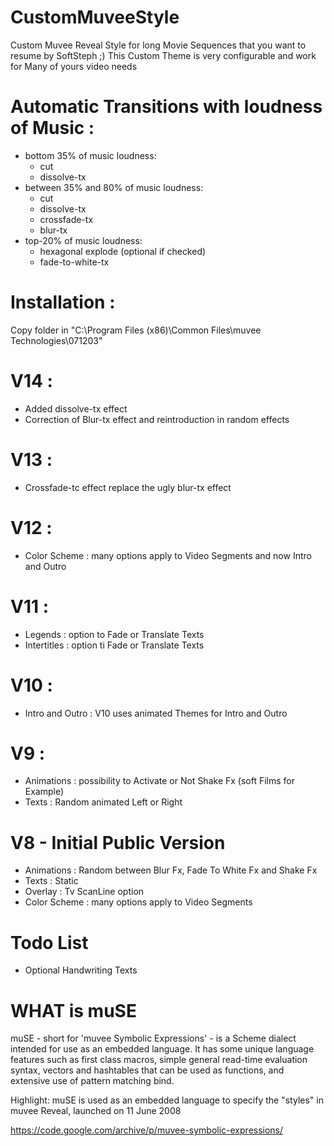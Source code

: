# CustomMuveeStyle
Custom Muvee Reveal Style for long Movie Sequences that you want to resume by SoftSteph ;)
This Custom Theme is very configurable and work for Many of yours video needs


# Automatic Transitions with loudness of Music :
- bottom 35% of music loudness:
   - cut
   - dissolve-tx
- between 35% and 80% of music loudness:
   - cut
   - dissolve-tx
   - crossfade-tx
   - blur-tx
- top-20% of music loudness:
   - hexagonal explode (optional if checked)
   - fade-to-white-tx

# Installation : 
Copy folder in "C:\Program Files (x86)\Common Files\muvee Technologies\071203"

# V14 :
- Added dissolve-tx effect
- Correction of Blur-tx effect and reintroduction in random effects

# V13 :
- Crossfade-tc effect replace the ugly blur-tx effect

# V12 :
- Color Scheme : many options apply to Video Segments and now Intro and Outro

# V11 :
- Legends : option to Fade or Translate Texts
- Intertitles : option ti Fade or Translate Texts

# V10 :
- Intro and Outro : V10 uses animated Themes for Intro and Outro

# V9 :
- Animations : possibility to Activate or Not Shake Fx (soft Films for Example)
- Texts : Random animated Left or Right

# V8 - Initial Public Version
- Animations : Random between Blur Fx, Fade To White Fx and Shake Fx
- Texts : Static
- Overlay : Tv ScanLine option
- Color Scheme : many options apply to Video Segments


# Todo List
- Optional Handwriting Texts


# WHAT is muSE
muSE - short for 'muvee Symbolic Expressions' - is a Scheme dialect intended for use as an embedded language. It has some unique language features such as first class macros, simple general read-time evaluation syntax, vectors and hashtables that can be used as functions, and extensive use of pattern matching bind.

Highlight: muSE is used as an embedded language to specify the "styles" in muvee Reveal, launched on 11 June 2008

https://code.google.com/archive/p/muvee-symbolic-expressions/









